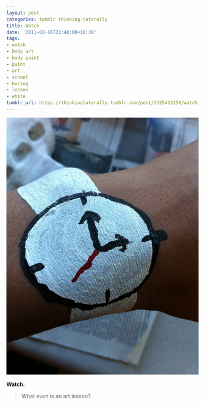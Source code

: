 ```yaml
---
layout: post
categories: tumblr thinking-laterally
title: Watch
date: '2011-02-16T21:48:00+10:30'
tags:
- watch
- body art
- body paint
- paint
- art
- school
- boring
- lesson
- white
tumblr_url: https://thinkinglaterally.tumblr.com/post/3325413150/watch-what-even-is-an-art-lesson
---
```

 ![](/content/images/tumblr/thinking-laterally/tumblr_lgpjetDmyu1qh9he3o1_1280.jpg)  

**Watch.**

> What even is an art lesson?

